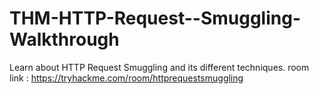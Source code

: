 # THM-HTTP-Request--Smuggling-Walkthrough
Learn about HTTP Request Smuggling and its different techniques. room link : https://tryhackme.com/room/httprequestsmuggling

